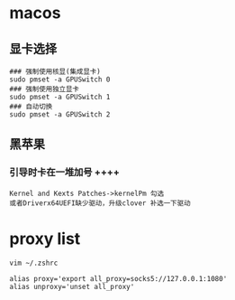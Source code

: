 # macos
## 显卡选择
```shell
### 强制使用核显(集成显卡)
sudo pmset -a GPUSwitch 0
### 强制使用独立显卡
sudo pmset -a GPUSwitch 1
### 自动切换
sudo pmset -a GPUSwitch 2
```

## 黑苹果
### 引导时卡在一堆加号 ++++
``` shell
Kernel and Kexts Patches->kernelPm 勾选
或者Driverx64UEFI缺少驱动，升级clover 补选一下驱动
```

# proxy list
``` shell
vim ~/.zshrc

alias proxy='export all_proxy=socks5://127.0.0.1:1080'
alias unproxy='unset all_proxy'
```
